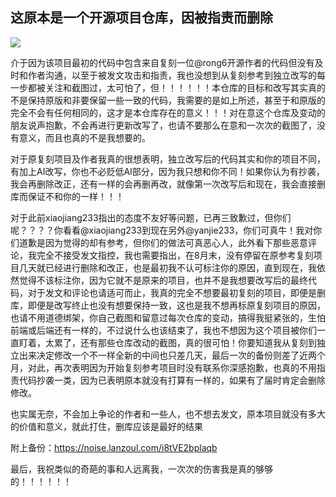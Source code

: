 

## 这原本是一个开源项目仓库，因被指责而删除

![](https://s2.loli.net/2025/01/05/y1VeuIEh7zHliNo.png)

介于因为该项目最初的代码中包含来自复刻一位@rong6开源作者的代码但没有及时和作者沟通，以至于被发文攻击和指责，我也没想到从复刻参考到独立改写的每一步都被关注和截图过，太可怕了，但！！！！！！本仓库的目标和改写其实真的不是保持原版和非要保留一些一致的代码，我需要的是如上所述，甚至于和原版的完全不会有任何相同的，这才是本仓库存在的意义！！！对在意这个仓库及变动的朋友说声抱歉，不会再进行更新改写了，也请不要那么在意和一次次的截图了，没有意义，而且也真的不是我想要的。

对于原复刻项目及作者我真的很想表明，独立改写后的代码其实和你的项目不同，有加上AI改写，你也不必贬低AI部分，因为我只想和你不同！如果你认为有抄袭，我会再删除改正，还有一样的会再删再改，就像第一次改写后和现在，我会直接删库而保证不和你的一样！！！

对于此前xiaojiang233指出的态度不友好等问题，已再三致歉过，但你们呢？？？？你看看@xiaojiang233到现在另外@yanjie233，你们可真牛！我对你们道歉是因为觉得的却有参考，但你们的做法可真恶心人，此外看下那些恶意评论，我完全不接受发文指控，我也需要指出，在8月末，没有停留在原参考复刻项目几天就已经进行删除和改正，也是最初我不认可标注你的原因，直到现在，我依然觉得不该标注你，因为它就不是原来的项目，也并不是我想要改写后的最终代码，对于发文和评论也请适可而止，我真的完全不想要最初复刻的项目，即便是删库，即便是改写终止也没有想要保持一致，这也是我不想再标原复刻项目的原因，也请不用道德绑架，你自己截图和留意过每次仓库的变动，搞得我挺紧张的，生怕前端或后端还有一样的，不过说什么也该结束了，我也不想因为这个项目被你们一直盯着，太累了，还有那些仓库改动的截图，真的很可怕！你要知道我从复刻到独立出来决定修改一个不一样全新的中间也只差几天，最后一次的备份则差了近两个月，对此，再次表明因为开始复刻参考项目时没有联系你深感抱歉，也真的不用指责代码抄袭一类，因为已表明原本就没有打算有一样的，如果有了届时肯定会删除修改。

也实属无奈，不会加上争论的作者和一些人，也不想去发文，原本项目就没有多大的价值和意义，就此打住，删库应该是最好的结果

附上备份：https://noise.lanzoul.com/i8tVE2bplaqb 

最后，我祝类似的奇葩的事和人远离我，一次次的伤害我是真的够够的！！！！！！

